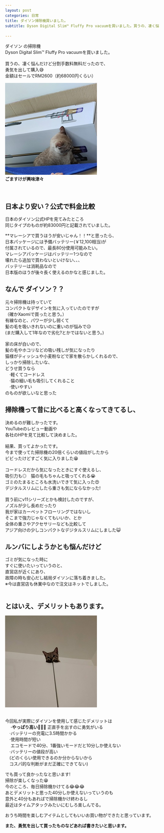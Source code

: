 ```yaml
---
layout: post
categories: 日常
title: ダイソン掃除機買いました。
subtitle: Dyson Digital Slim™ Fluffy Pro vacuumを買いました。買うの、凄く悩んだけど勇気を出して購入😅

---
```


ダイソン の掃除機<br>
Dyson Digital Slim™ Fluffy Pro vacuumを買いました。<br>
<br>
買うの、凄く悩んだけど分割手数料無料だったので、<br>
勇気を出して購入😅<br>
金額はセールでRM2600（約68000円くらい）<br>

![ごまとダイソン](/assets/img/2021-07-05-5/ごまとダイソン.jpg)<br>
**ごますけが興味津々**<br>
<br>
<br>

## 日本より安い？公式で料金比較<br>
日本のダイソン公式HPを見てみたところ<br>
同じタイプのものが約83000円と記載されていました。<br>

**マレーシアで買うほうが安いじゃん！！**と思ったら、<br>
日本パッケージには予備バッテリー(￥12,100相当)が<br>
付属されているので、最長80分使用可能みたい。<br>
マレーシアパッケージはバッテリー1つなので<br>
壊れたら追加で買わないといけない、、、<br>
バッテリーは消耗品なので<br>
日本版のほうが後々長く使えるのかなと感じました。<br>

## なんで ダイソン？？<br>
元々掃除機は持っていて<br>
コンパクトなデザインを気に入っていたのですが<br>
（確かXaomiで買ったと思う。）<br>
有線なのと、パワーが少し弱くて<br>
髪の毛を吸いきれないのに重いのが悩みで😥<br>
(まだ購入して1年なので劣化?とかではないと思う。)<br>
<br>
家の床が白いので、<br>
髪の毛やホコリなどの吸い残しが気になったり<br>
猫様がティッシュや小麦粉などで家を散らかしくれるので、<br>
しっかり掃除したいな、<br>
どうせ買うなら<br>
　·軽くてコードレス<br>
　·猫の細い毛も吸引してくれること<br>
　·使いやすい<br>
のものが欲しいなと思った<br>

## 掃除機って昔に比べると高くなってきてるし、<br>
決めるのが難しかったです。<br>
YouTubeのレビュー動画や<br>
各社のHPを見て比較して決めました。<br>
<br>
結果、買ってよかったです。<br>
今まで使ってた掃除機の20倍くらいの値段がしたから<br>
ビビったけどすごく気に入りました😁<br>
<br>
コードレスだから気になったときにすぐ使えるし、<br>
吸引力も◎　猫の毛もちゃんと吸ってくれる😭<br>
ゴミのたまるところも水洗いできて気に入った😍<br>
デジタルスリムにしたら重さも気にならなかった!<br>
<br>
買う前にv11シリーズとかも検討したのですが、<br>
ノズルが少し長めだったり<br>
我が家はカーペットフローリングではないし<br>
そこまで強力じゃなくてもいいか、とか<br>
全体の重さやアクセサリーなども比較して<br>
アジア向けの少しコンパクトなデジタルスリムにしました😺<br>

## ルンバにしようかとも悩んだけど<br>
ゴミが気になった時に<br>
すぐに使いたいっていうのと、<br>
直営店が近くにあり、<br>
故障の時も安心だし結局ダイソンに落ち着きました。<br>
※今は直営店も休業中なので注文はネットでしました。<br>
<br>

## とはいえ、デメリットもあります。<br>

![怖いのかな？](/assets/img/2021-07-05-5/怖いのかな？.jpg)<br><br>

今回私が実際にダイソンを使用して感じたデメリットは<br>
　
  **·やっぱり高い🤣🤣🤣**
   正直手を出すのに勇気がいる<br>
　·バッテリーの充電に3.5時間かかる<br>
　·使用時間が短い<BR>　
エコモードで40分、1番強いモードだと10分しか使えない<br>
　·バッテリーの値段が高い<br>
　(どのくらい使用できるのか分からないから<br>
　コスパ的な判断がまだ正確にできてない)<br>

でも買って良かったなと思います!<br>
掃除が楽しくなった😁<br>
今のところ、毎日掃除機かけてる😂😂😂<br>
あとデメリットと思った40分しか使えないっていうのも<br>
意外と40分もあればで掃除機かけ終わるし<br>
最近はタイムアタックみたいにむしろ楽しんでる。<br>

おうち時間を楽しむアイテムとしてもいいお買い物ができたと思っています。<br>

**また、勇気を出して買ったものなどあれば書きたいと思います。**<br>

<br>
<br>
<br>
